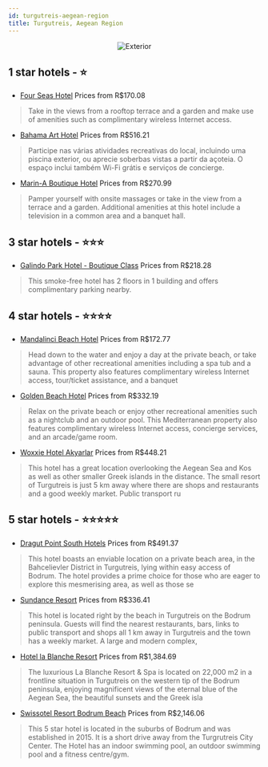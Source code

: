 ```yaml
---
id: turgutreis-aegean-region
title: Turgutreis, Aegean Region
---
```


<center><img src="https://i.travelapi.com/hotels/19000000/18840000/18838700/18838644/2b468135_b.jpg" alt="Exterior" /></center>


##  1 star hotels - ⭐️

-    [Four Seas Hotel](https://us.hurb.com/hotels/turgutreis/four-seas-hotel-JNP-JP879562?cmp=18055) Prices from R$170.08
   > Take in the views from a rooftop terrace and a garden and make use of amenities such as complimentary wireless Internet access.
-    [Bahama Art Hotel](https://us.hurb.com/hotels/turgutreis/bahama-art-hotel-JNP-JP479936?cmp=18055) Prices from R$516.21
   > Participe nas várias atividades recreativas do local, incluindo uma piscina exterior, ou aprecie soberbas vistas a partir da açoteia. O espaço inclui também Wi-Fi grátis e serviços de concierge.
-    [Marin-A Boutique Hotel](https://us.hurb.com/hotels/turgutreis/marin-a-boutique-hotel-JNP-JP008019?cmp=18055) Prices from R$270.99
   > Pamper yourself with onsite massages or take in the view from a terrace and a garden. Additional amenities at this hotel include a television in a common area and a banquet hall.

##  3 star hotels - ⭐️⭐️⭐️

-    [Galindo Park Hotel - Boutique Class](https://us.hurb.com/hotels/turgutreis/galindo-park-hotel-boutique-class-JNP-JP903228?cmp=18055) Prices from R$218.28
   > This smoke-free hotel has 2 floors in 1 building and offers complimentary parking nearby.

##  4 star hotels - ⭐️⭐️⭐️⭐️

-    [Mandalinci Beach Hotel](https://us.hurb.com/hotels/turgutreis/mandalinci-beach-hotel-JNP-JP733276?cmp=18055) Prices from R$172.77
   > Head down to the water and enjoy a day at the private beach, or take advantage of other recreational amenities including a spa tub and a sauna. This property also features complimentary wireless Internet access, tour/ticket assistance, and a banquet 
-    [Golden Beach Hotel](https://us.hurb.com/hotels/turgutreis/golden-beach-hotel-JNP-JP007968?cmp=18055) Prices from R$332.19
   > Relax on the private beach or enjoy other recreational amenities such as a nightclub and an outdoor pool. This Mediterranean property also features complimentary wireless Internet access, concierge services, and an arcade/game room.
-    [Woxxie Hotel Akyarlar](https://us.hurb.com/hotels/turgutreis/woxxie-hotel-akyarlar-JNP-JP886449?cmp=18055) Prices from R$448.21
   > This hotel has a great location overlooking the Aegean Sea and Kos as well as other smaller Greek islands in the distance. The small resort of Turgutreis is just 5 km away where there are shops and restaurants and a good weekly market. Public transport ru

##  5 star hotels - ⭐️⭐️⭐️⭐️⭐️

-    [Dragut Point South Hotels](https://us.hurb.com/hotels/turgutreis/dragut-point-south-hotels-JNP-JP080785?cmp=18055) Prices from R$491.37
   > This hotel boasts an enviable location on a private beach area, in the Bahcelievler District in Turgutreis, lying within easy access of Bodrum. The hotel provides a prime choice for those who are eager to explore this mesmerising area, as well as those se
-    [Sundance Resort](https://us.hurb.com/hotels/turgutreis/sundance-resort-JNP-JP067441?cmp=18055) Prices from R$336.41
   > This hotel is located right by the beach in Turgutreis on the Bodrum peninsula. Guests will find the nearest restaurants, bars, links to public transport and shops all 1 km away in Turgutreis and the town has a weekly market.  A large and modern complex, 
-    [Hotel la Blanche Resort](https://us.hurb.com/hotels/turgutreis/hotel-la-blanche-resort-JNP-JP386458?cmp=18055) Prices from R$1,384.69
   > The luxurious La Blanche Resort &amp; Spa is located on 22,000 m2 in a frontline situation in Turgutreis on the western tip of the Bodrum peninsula, enjoying magnificent views of the eternal blue of the Aegean Sea, the beautiful sunsets and the Greek isla
-    [Swissotel Resort Bodrum Beach](https://us.hurb.com/hotels/turgutreis/swissotel-resort-bodrum-beach-JNP-JP131215?cmp=18055) Prices from R$2,146.06
   > This 5 star hotel is located in the suburbs of Bodrum and was established in 2015. It is a short drive away from the Turgrutreis City Center. The Hotel has an indoor swimming pool, an outdoor swimming pool and a fitness centre/gym.
